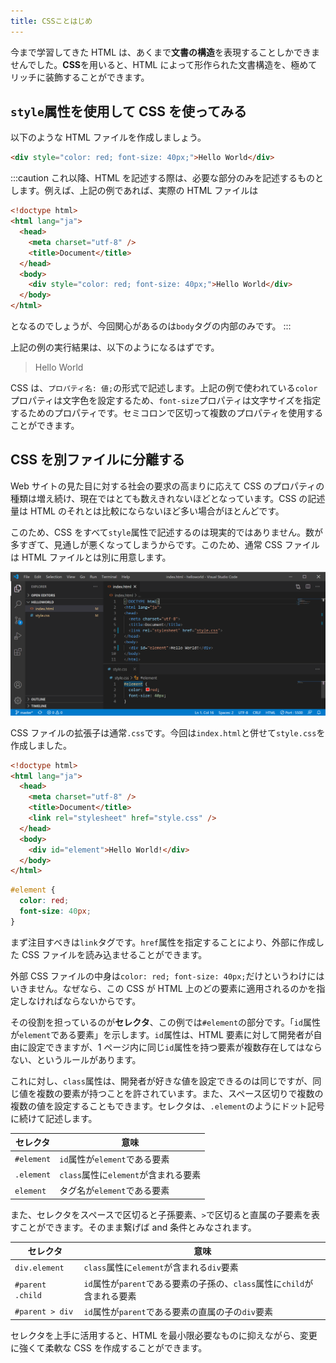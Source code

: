 ```yaml
---
title: CSSことはじめ
---
```


今まで学習してきた HTML は、あくまで**文書の構造**を表現することしかできませんでした。**CSS**を用いると、HTML によって形作られた文書構造を、極めてリッチに装飾することができます。

## `style`属性を使用して CSS を使ってみる

以下のような HTML ファイルを作成しましょう。

```html
<div style="color: red; font-size: 40px;">Hello World</div>
```

:::caution
これ以降、HTML を記述する際は、必要な部分のみを記述するものとします。例えば、上記の例であれば、実際の HTML ファイルは

```html
<!doctype html>
<html lang="ja">
  <head>
    <meta charset="utf-8" />
    <title>Document</title>
  </head>
  <body>
    <div style="color: red; font-size: 40px;">Hello World</div>
  </body>
</html>
```

となるのでしょうが、今回関心があるのは`body`タグの内部のみです。
:::

上記の例の実行結果は、以下のようになるはずです。

> <div style={{ color: "red", fontSize: "40px", margin: 0 }}>Hello World</div>

CSS は、`プロパティ名: 値;`の形式で記述します。上記の例で使われている`color`プロパティは文字色を設定するため、`font-size`プロパティは文字サイズを指定するためのプロパティです。セミコロンで区切って複数のプロパティを使用することができます。

## CSS を別ファイルに分離する

Web サイトの見た目に対する社会の要求の高まりに応えて CSS のプロパティの種類は増え続け、現在ではとても数えきれないほどとなっています。CSS の記述量は HTML のそれとは比較にならないほど多い場合がほとんどです。

このため、CSS をすべて`style`属性で記述するのは現実的ではありません。数が多すぎて、見通しが悪くなってしまうからです。このため、通常 CSS ファイルは HTML ファイルとは別に用意します。

![CSSを別ファイルに分離する](12/separate-html-css.png)

CSS ファイルの拡張子は通常`.css`です。今回は`index.html`と併せて`style.css`を作成しました。

```html title="index.html"
<!doctype html>
<html lang="ja">
  <head>
    <meta charset="utf-8" />
    <title>Document</title>
    <link rel="stylesheet" href="style.css" />
  </head>
  <body>
    <div id="element">Hello World!</div>
  </body>
</html>
```

```css title="style.css"
#element {
  color: red;
  font-size: 40px;
}
```

まず注目すべきは`link`タグです。`href`属性を指定することにより、外部に作成した CSS ファイルを読み込ませることができます。

外部 CSS ファイルの中身は`color: red; font-size: 40px;`だけというわけにはいきません。なぜなら、この CSS が HTML 上のどの要素に適用されるのかを指定しなければならないからです。

その役割を担っているのが**セレクタ**、この例では`#element`の部分です。「`id`属性が`element`である要素」を示します。`id`属性は、HTML 要素に対して開発者が自由に設定できますが、1 ページ内に同じ`id`属性を持つ要素が複数存在してはならない、というルールがあります。

これに対し、`class`属性は、開発者が好きな値を設定できるのは同じですが、同じ値を複数の要素が持つことを許されています。また、スペース区切りで複数の複数の値を設定することもできます。セレクタは、`.element`のようにドット記号に続けて記述します。

| セレクタ   | 意味                                 |
| ---------- | ------------------------------------ |
| `#element` | `id`属性が`element`である要素        |
| `.element` | `class`属性に`element`が含まれる要素 |
| `element`  | タグ名が`element`である要素          |

また、セレクタをスペースで区切ると子孫要素、`>`で区切ると直属の子要素を表すことができます。そのまま繋げば and 条件とみなされます。

| セレクタ         | 意味                                                                     |
| ---------------- | ------------------------------------------------------------------------ |
| `div.element`    | `class`属性に`element`が含まれる`div`要素                                |
| `#parent .child` | `id`属性が`parent`である要素の子孫の、`class`属性に`child`が含まれる要素 |
| `#parent > div`  | `id`属性が`parent`である要素の直属の子の`div`要素                        |

セレクタを上手に活用すると、HTML を最小限必要なものに抑えながら、変更に強くて柔軟な CSS を作成することができます。
